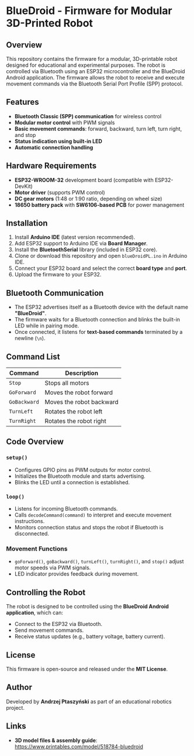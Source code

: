 # BlueDroid - Firmware for Modular 3D-Printed Robot

## Overview
This repository contains the firmware for a modular, 3D-printable robot designed for educational and experimental purposes. The robot is controlled via Bluetooth using an ESP32 microcontroller and the BlueDroid Android application. The firmware allows the robot to receive and execute movement commands via the Bluetooth Serial Port Profile (SPP) protocol.

## Features
- **Bluetooth Classic (SPP) communication** for wireless control
- **Modular motor control** with PWM signals
- **Basic movement commands**: forward, backward, turn left, turn right, and stop
- **Status indication using built-in LED**
- **Automatic connection handling**

## Hardware Requirements
- **ESP32-WROOM-32** development board (compatible with ESP32-DevKit)
- **Motor driver** (supports PWM control)
- **DC gear motors** (1:48 or 1:90 ratio, depending on wheel size)
- **18650 battery pack** with **SW6106-based PCB** for power management


## Installation
1. Install **Arduino IDE** (latest version recommended).
2. Add ESP32 support to Arduino IDE via **Board Manager**.
3. Install the **BluetoothSerial** library (included in ESP32 core).
4. Clone or download this repository and open `blueDroidPL.ino` in Arduino IDE.
5. Connect your ESP32 board and select the correct **board type** and **port**.
6. Upload the firmware to your ESP32.

## Bluetooth Communication
- The ESP32 advertises itself as a Bluetooth device with the default name **"BlueDroid"**.
- The firmware waits for a Bluetooth connection and blinks the built-in LED while in pairing mode.
- Once connected, it listens for **text-based commands** terminated by a newline (`\n`).

## Command List
| Command        | Description                    |
|---------------|--------------------------------|
| `Stop`        | Stops all motors              |
| `GoForward`   | Moves the robot forward       |
| `GoBackward`  | Moves the robot backward      |
| `TurnLeft`    | Rotates the robot left        |
| `TurnRight`   | Rotates the robot right       |


## Code Overview
### `setup()`
- Configures GPIO pins as PWM outputs for motor control.
- Initializes the Bluetooth module and starts advertising.
- Blinks the LED until a connection is established.

### `loop()`
- Listens for incoming Bluetooth commands.
- Calls `decodeCommand(command)` to interpret and execute movement instructions.
- Monitors connection status and stops the robot if Bluetooth is disconnected.

### Movement Functions
- `goForward()`, `goBackward()`, `turnLeft()`, `turnRight()`, and `stop()` adjust motor speeds via PWM signals.
- LED indicator provides feedback during movement.

## Controlling the Robot
The robot is designed to be controlled using the **BlueDroid Android application**, which can:
- Connect to the ESP32 via Bluetooth.
- Send movement commands.
- Receive status updates (e.g., battery voltage, battery current).

## License
This firmware is open-source and released under the **MIT License**.

## Author
Developed by **Andrzej Ptaszyński** as part of an educational robotics project.

## Links
- **3D model files & assembly guide**: https://www.printables.com/model/518784-bluedroid

